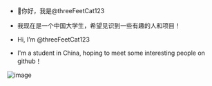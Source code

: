- 👋你好，我是@threeFeetCat123
- 我现在是一个中国大学生，希望见识到一些有趣的人和项目！

- Hi, I’m @threeFeetCat123
- I'm a student in China, hoping to meet some interesting people on github！

![image](https://github.com/threeFeetCat123/threeFeetCat123/assets/124332948/f55f1981-48bc-4161-8ac3-a7337af0e153)

